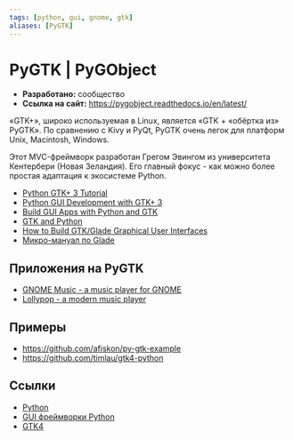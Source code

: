 ```yaml
---
tags: [python, gui, gnome, gtk]
aliases: [PyGTK]
---
```

# PyGTK | PyGObject

- **Разработано:** сообщество
- **Ссылка на сайт:** <https://pygobject.readthedocs.io/en/latest/>

«GTK+», широко используемая в Linux, является «GTK + «обёртка из» PyGTK». По сравнению с Kivy и PyQt, PyGTK очень легок для платформ Unix, Macintosh, Windows.

Этот MVC-фреймворк разработан Грегом Эвингом из университета Кентербери (Новая Зеландия). Его главный фокус - как можно более простая адаптация к экосистеме Python.

- [Python GTK+ 3 Tutorial](https://python-gtk-3-tutorial.readthedocs.io/en/latest/index.html)
- [Python GUI Development with GTK+ 3](https://youtube.com/playlist?list=PL6gx4Cwl9DGBBnHFDEANbv9q8T4CONGZE)
- [Build GUI Apps with Python and GTK](https://youtu.be/Ko0NTS0IpfI)
- [GTK and Python](https://www.gtk.org/docs/language-bindings/python)
- [How to Build GTK/Glade Graphical User Interfaces](https://youtube.com/playlist?list=PLmMgHNtOIstZEvqYJncYUx52n8_OV0uWy)
- [Микро-мануал по Glade](https://habr.com/ru/sandbox/146850/)

## Приложения на PyGTK

- [GNOME Music - a music player for GNOME](https://github.com/GNOME/gnome-music)
- [Lollypop - a modern music player](https://gitlab.gnome.org/World/lollypop)

## Примеры

- <https://github.com/afiskon/py-gtk-example>
- <https://github.com/timlau/gtk4-python>

## Ссылки

- [Python](Python.md)
- [GUI фреймворки Python](GUI%20фреймворки%20Python.md)
- [GTK4](GTK4.md)
